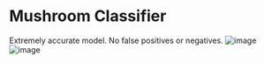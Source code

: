 # Mushroom Classifier
Extremely accurate model. No false positives or negatives.
![image](https://github.com/user-attachments/assets/b60b0d10-b691-47a4-b70e-cb17c9c1e5cb)
![image](https://github.com/user-attachments/assets/9a1e8709-ef7f-4aa7-a0eb-308d6f3ca74a)
